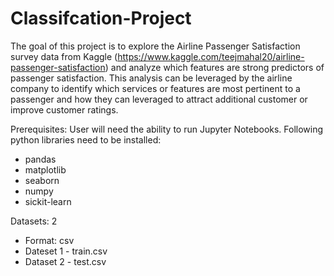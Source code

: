 # Classifcation-Project
The goal of this project is to explore the Airline Passenger Satisfaction survey data from Kaggle 
(https://www.kaggle.com/teejmahal20/airline-passenger-satisfaction) and analyze which features are strong predictors of passenger satisfaction. 
This analysis can be leveraged by the airline company to identify which services or features are most pertinent to a passenger and how 
they can leveraged to attract additional customer or improve customer ratings.

Prerequisites:
User will need the ability to run Jupyter Notebooks.
Following python libraries need to be installed:
* pandas   
* matplotlib
* seaborn
* numpy
* sickit-learn

Datasets: 2
* Format: csv
* Dateset 1 - train.csv 
* Dataset 2 - test.csv
